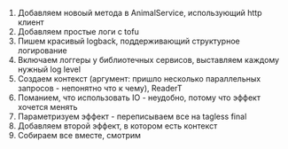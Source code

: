 1. Добавляем новоый метода в AnimalService, использующий http клиент
2. Добавляем простые логи с tofu
3. Пишем красивый logback, поддерживающий структурное логирование
4. Включаем логгеры у библиотечных сервисов, выставляем каждому нужный log level
5. Создаем контекст (аргумент: пришло несколько параллельных запросов - непонятно что к чему), ReaderT
6. Поманием, что использовать IO - неудобно, потому что эффект хочется менять
7. Параметризуем эффект - переписываем все на tagless final
8. Добавляем второй эффект, в котором есть контекст
9. Собираем все вместе, смотрим